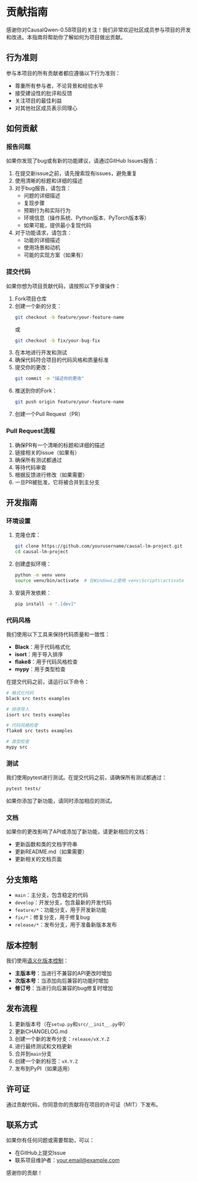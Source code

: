 # 贡献指南

感谢你对CausalQwen-0.5B项目的关注！我们非常欢迎社区成员参与项目的开发和改进。本指南将帮助你了解如何为项目做出贡献。

## 行为准则

参与本项目的所有贡献者都应遵循以下行为准则：

- 尊重所有参与者，不论背景和经验水平
- 接受建设性的批评和反馈
- 关注项目的最佳利益
- 对其他社区成员表示同理心

## 如何贡献

### 报告问题

如果你发现了bug或有新的功能建议，请通过GitHub Issues报告：

1. 在提交新issue之前，请先搜索现有issues，避免重复
2. 使用清晰的标题和详细的描述
3. 对于bug报告，请包含：
   - 问题的详细描述
   - 复现步骤
   - 预期行为和实际行为
   - 环境信息（操作系统、Python版本、PyTorch版本等）
   - 如果可能，提供最小复现代码
4. 对于功能请求，请包含：
   - 功能的详细描述
   - 使用场景和动机
   - 可能的实现方案（如果有）

### 提交代码

如果你想为项目贡献代码，请按照以下步骤操作：

1. Fork项目仓库
2. 创建一个新的分支：
   ```bash
   git checkout -b feature/your-feature-name
   ```
   或
   ```bash
   git checkout -b fix/your-bug-fix
   ```
3. 在本地进行开发和测试
4. 确保代码符合项目的代码风格和质量标准
5. 提交你的更改：
   ```bash
   git commit -m "描述你的更改"
   ```
6. 推送到你的Fork：
   ```bash
   git push origin feature/your-feature-name
   ```
7. 创建一个Pull Request（PR）

### Pull Request流程

1. 确保PR有一个清晰的标题和详细的描述
2. 链接相关的issue（如果有）
3. 确保所有测试都通过
4. 等待代码审查
5. 根据反馈进行修改（如果需要）
6. 一旦PR被批准，它将被合并到主分支

## 开发指南

### 环境设置

1. 克隆仓库：
   ```bash
   git clone https://github.com/yourusername/causal-lm-project.git
   cd causal-lm-project
   ```

2. 创建虚拟环境：
   ```bash
   python -m venv venv
   source venv/bin/activate  # 在Windows上使用 venv\Scripts\activate
   ```

3. 安装开发依赖：
   ```bash
   pip install -e ".[dev]"
   ```

### 代码风格

我们使用以下工具来保持代码质量和一致性：

- **Black**：用于代码格式化
- **isort**：用于导入排序
- **flake8**：用于代码风格检查
- **mypy**：用于类型检查

在提交代码之前，请运行以下命令：

```bash
# 格式化代码
black src tests examples

# 排序导入
isort src tests examples

# 代码风格检查
flake8 src tests examples

# 类型检查
mypy src
```

### 测试

我们使用pytest进行测试。在提交代码之前，请确保所有测试都通过：

```bash
pytest tests/
```

如果你添加了新功能，请同时添加相应的测试。

### 文档

如果你的更改影响了API或添加了新功能，请更新相应的文档：

- 更新函数和类的文档字符串
- 更新README.md（如果需要）
- 更新相关的文档页面

## 分支策略

- `main`：主分支，包含稳定的代码
- `develop`：开发分支，包含最新的开发代码
- `feature/*`：功能分支，用于开发新功能
- `fix/*`：修复分支，用于修复bug
- `release/*`：发布分支，用于准备新版本发布

## 版本控制

我们使用[语义化版本控制](https://semver.org/)：

- **主版本号**：当进行不兼容的API更改时增加
- **次版本号**：当添加向后兼容的功能时增加
- **修订号**：当进行向后兼容的bug修复时增加

## 发布流程

1. 更新版本号（在`setup.py`和`src/__init__.py`中）
2. 更新CHANGELOG.md
3. 创建一个新的发布分支：`release/vX.Y.Z`
4. 进行最终测试和文档更新
5. 合并到`main`分支
6. 创建一个新的标签：`vX.Y.Z`
7. 发布到PyPI（如果适用）

## 许可证

通过贡献代码，你同意你的贡献将在项目的许可证（MIT）下发布。

## 联系方式

如果你有任何问题或需要帮助，可以：

- 在GitHub上提交Issue
- 联系项目维护者：your.email@example.com

感谢你的贡献！


